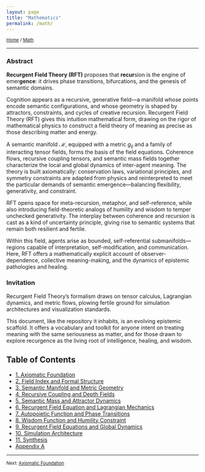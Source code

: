 ```yaml
---
layout: page
title: "Mathematics"
permalink: /math/
---
```


<small>[Home](/) / [Math](/math/)</small>

---

### **Abstract**

**Recurgent Field Theory (RFT)** proposes that **recur**sion is the engine of emer**gence**: it drives phase transitions, bifurcations, and the genesis of semantic domains.

Cognition appears as a recursive, generative field—a manifold whose points encode semantic configurations, and whose geometry is shaped by attractors, constraints, and cycles of creative recursion. Recurgent Field Theory (RFT) gives this intuition mathematical form, drawing on the rigor of mathematical physics to construct a field theory of meaning as precise as those describing matter and energy.

A semantic manifold $\mathcal{M}$, equipped with a metric $g_{ij}$ and a family of interacting tensor fields, forms the basis of the field equations. Coherence flows, recursive coupling tensors, and semantic mass fields together characterize the local and global dynamics of inter-agent meaning. The theory is built axiomatically: conservation laws, variational principles, and symmetry constraints are adapted from physics and reinterpreted to meet the particular demands of semantic emergence—balancing flexibility, generativity, and constraint.

RFT opens space for meta-recursion, metaphor, and self-reference, while also introducing field-theoretic analogs of humility and wisdom to temper unchecked generativity. The interplay between coherence and recursion is cast as a kind of uncertainty principle, giving rise to semantic systems that remain both resilient and fertile.

Within this field, agents arise as bounded, self-referential submanifolds—regions capable of interpretation, self-modification, and communication. Here, RFT offers a mathematically explicit account of observer-dependence, collective meaning-making, and the dynamics of epistemic pathologies and healing.

### **Invitation**

Recurgent Field Theory’s formalism draws on tensor calculus, Lagrangian dynamics, and metric flows, plowing fertile ground for simulation architectures and visualization standards.

This document, like the repository it inhabits, is an evolving epistemic scaffold. It offers a vocabulary and toolkit for anyone intent on treating meaning with the same seriousness as matter, and for those drawn to explore recurgence as the living root of intelligence, healing, and wisdom.

## Table of Contents

- [1. Axiomatic Foundation](/math/01-axiomatic-foundation/)
- [2. Field Index and Formal Structure](/math/02-field-index/)
- [3. Semantic Manifold and Metric Geometry](/math/03-semantic-manifold/)
- [4. Recursive Coupling and Depth Fields](/math/04-recursive-coupling/)
- [5. Semantic Mass and Attractor Dynamics](/math/05-semantic-mass/)
- [6. Recurgent Field Equation and Lagrangian Mechanics](/math/06-recurgent-field-equation/)
- [7. Autopoietic Function and Phase Transitions](/math/07-autopoietic-function/)
- [8. Wisdom Function and Humility Constraint](/math/08-wisdom-function/)
- [9. Recurgent Field Equations and Global Dynamics](/math/09-recurgent-field-equations/)
- [10. Simulation Architecture](/math/10-simulation-architecture/)
- [11. Synthesis](/math/11-synthesis/)
- [Appendix A](/math/appendix-a/) 

---

<small>Next: [Axiomatic Foundation](/math/01-axiomatic-foundation/)</small>
